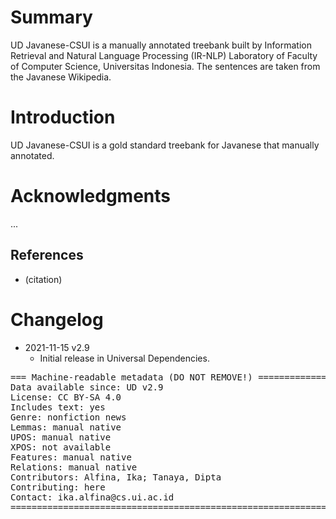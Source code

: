 # Summary

UD Javanese-CSUI is a manually annotated treebank built by Information Retrieval and Natural Language Processing (IR-NLP) Laboratory of Faculty of Computer Science, Universitas Indonesia. The sentences are taken from the Javanese Wikipedia.  


# Introduction

UD Javanese-CSUI is a gold standard treebank for Javanese that manually annotated.


# Acknowledgments

...

## References

* (citation)


# Changelog

* 2021-11-15 v2.9
  * Initial release in Universal Dependencies.


<pre>
=== Machine-readable metadata (DO NOT REMOVE!) ================================
Data available since: UD v2.9
License: CC BY-SA 4.0
Includes text: yes
Genre: nonfiction news
Lemmas: manual native
UPOS: manual native
XPOS: not available
Features: manual native
Relations: manual native
Contributors: Alfina, Ika; Tanaya, Dipta
Contributing: here
Contact: ika.alfina@cs.ui.ac.id
===============================================================================
</pre>
